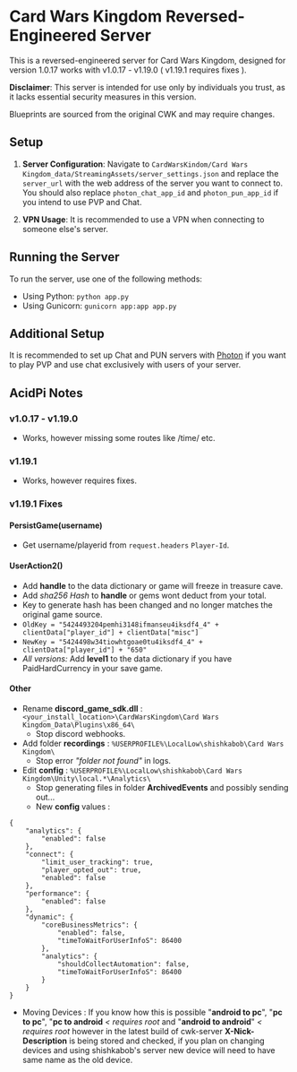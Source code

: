 # Card Wars Kingdom Reversed-Engineered Server

This is a reversed-engineered server for Card Wars Kingdom, designed for version 1.0.17 works with v1.0.17 - v1.19.0 ( v1.19.1 requires fixes ).

**Disclaimer**: This server is intended for use only by individuals you trust, as it lacks essential security measures in this version.

Blueprints are sourced from the original CWK and may require changes.

## Setup

1. **Server Configuration**: Navigate to `CardWarsKindom/Card Wars Kingdom_data/StreamingAssets/server_settings.json` and replace the `server_url` with the web address of the server you want to connect to. You should also replace `photon_chat_app_id` and `photon_pun_app_id` if you intend to use PVP and Chat.

2. **VPN Usage**: It is recommended to use a VPN when connecting to someone else's server.

## Running the Server

To run the server, use one of the following methods:

- Using Python: `python app.py`
- Using Gunicorn: `gunicorn app:app app.py`

## Additional Setup

It is recommended to set up Chat and PUN servers with [Photon](https://www.photonengine.com/) if you want to play PVP and use chat exclusively with users of your server.

## AcidPi Notes

### v1.0.17 - v1.19.0
- Works, however missing some routes like /time/ etc.

### v1.19.1
- Works, however requires fixes.

### v1.19.1 Fixes

#### PersistGame(username) 
- Get username/playerid from `request.headers` `Player-Id`.

#### UserAction2()
- Add **handle** to the data dictionary or game will freeze in treasure cave.
- Add *sha256 Hash* to **handle** or gems wont deduct from your total.
- Key to generate hash has been changed and no longer matches the original game source.
- `OldKey = "5424493204pemhi3148ifmanseu4iksdf4_4" + clientData["player_id"] + clientData["misc"]`
- `NewKey = "5424498w34tiowhtgoae0tu4iksdf4_4" + clientData["player_id"] + "650"`
- *All versions:* Add **level1** to the data dictionary if you have PaidHardCurrency in your save game.

#### Other

- Rename **discord_game_sdk.dll** : `<your_install_location>\CardWarsKingdom\Card Wars Kingdom_Data\Plugins\x86_64\`
  - Stop discord webhooks.
- Add folder **recordings** : `%USERPROFILE%\LocalLow\shishkabob\Card Wars Kingdom\` 
  - Stop error *"folder not found"* in logs.
- Edit **config** : `%USERPROFILE%\LocalLow\shishkabob\Card Wars Kingdom\Unity\local.*\Analytics\` 
  - Stop generating files in folder **ArchivedEvents** and possibly sending out...
  - New **config** values :
```
{
	"analytics": {
		"enabled": false
	},
	"connect": {
		"limit_user_tracking": true,
		"player_opted_out": true,
		"enabled": false
	},
	"performance": {
		"enabled": false
	},
	"dynamic": {
		"coreBusinessMetrics": {
			"enabled": false,
			"timeToWaitForUserInfoS": 86400
		},
		"analytics": {
			"shouldCollectAutomation": false,
			"timeToWaitForUserInfoS": 86400
		}
	}
}
```
- Moving Devices : If you know how this is possible "**android to pc**", "**pc to pc**", "**pc to android** *< requires root* and "**android to android**" *< requires root* however in the latest build of cwk-server **X-Nick-Description** is being stored and checked, if you plan on changing devices and using shishkabob's server new device will need to have same name as the old device.

